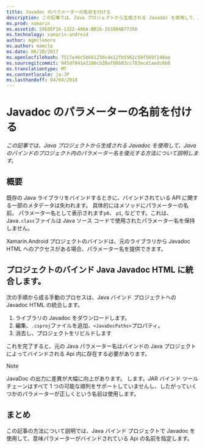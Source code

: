 ```yaml
---
title: Javadoc のパラメーターの名前を付ける
description: この記事では、Java プロジェクトから生成される Javadoc を使用して、Java のバインドのプロジェクト内のパラメーター名を復元する方法について説明します。
ms.prod: xamarin
ms.assetid: 59E8EF16-1322-486A-BB16-353804B77356
ms.technology: xamarin-android
author: mgmclemore
ms.author: mamcle
ms.date: 06/20/2017
ms.openlocfilehash: 7517e46c5b66123dc4e12fb5562c59f569f249aa
ms.sourcegitcommit: 945df041e2180cb20af08b83cc703ecd1aedc6b0
ms.translationtype: MT
ms.contentlocale: ja-JP
ms.lasthandoff: 04/04/2018
---
```

# <a name="naming-parameters-with-javadoc"></a>Javadoc のパラメーターの名前を付ける

_この記事では、Java プロジェクトから生成される Javadoc を使用して、Java のバインドのプロジェクト内のパラメーター名を復元する方法について説明します。_


## <a name="overview"></a>概要

既存の Java ライブラリをバインドするときに、バインドされている API に関する一部のメタデータは失われます。 具体的にはメソッドにパラメーターの名前。 パラメーター名として表示されます`p0`、 `p1`, などです。これは、Java`.class`ファイルは Java ソース コードで使用されたパラメーター名を保持しません。 

Xamarin.Android プロジェクトのバインドは、元のライブラリから Javadoc HTML へのアクセスがある場合、パラメーター名を提供できます。 

## <a name="integrating-javadoc-html-into-a-java-binding-project"></a>プロジェクトのバインド Java Javadoc HTML に統合します。

次の手順から成る手動のプロセスは、Java バインド プロジェクトへの Javadoc HTML の統合します。 

1.  ライブラリの Javadoc をダウンロードします。
2.  編集、`.csproj`ファイルを追加、`<JavaDocPaths>`プロパティ。
3.  消去し、プロジェクトをリビルドします

これを完了すると、元の Java パラメーター名はバインドの Java プロジェクトによってバインドされる Api 内に存在する必要があります。 


> [!NOTE]
> JavaDoc の出力に差異が大幅に向上があります。 します。JAR バインド ツール チェーンはすべて 1 つの可能な順列をサポートしていませんし、したがっていくつかのパラメーターが正しくという名前は使用します。


## <a name="summary"></a>まとめ

この記事の方法について説明では、Java バインド プロジェクトで Javadoc を使用して、意味パラメーターがバインドされている Api の名前を指定します。 

